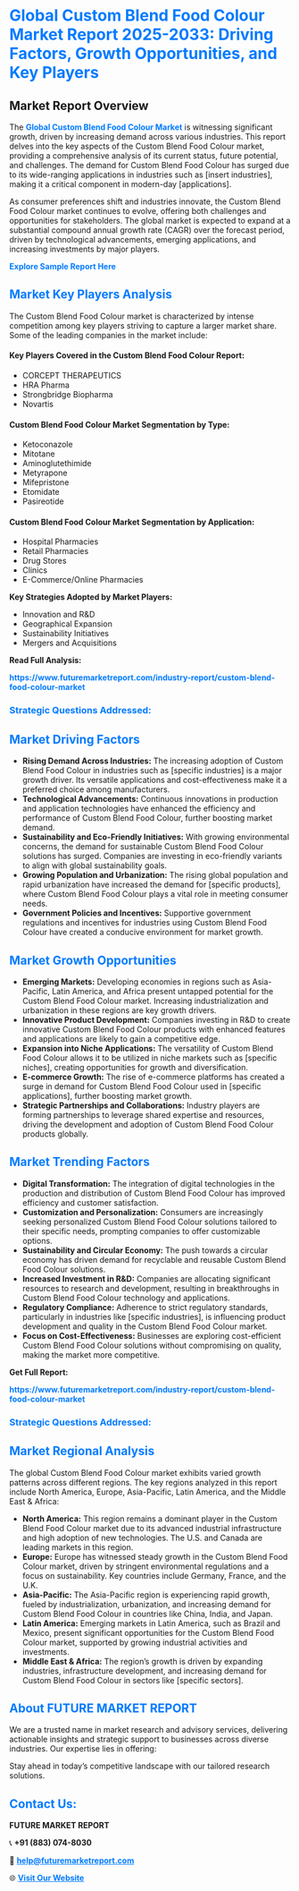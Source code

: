 <h1 style="color: #007BFF;">Global Custom Blend Food Colour Market Report 2025-2033: Driving Factors, Growth Opportunities, and Key Players</h1>

<section id="overview">
<h2>Market Report Overview</h2>
<p>The <a href="https://www.futuremarketreport.com/industry-report/custom-blend-food-colour-market" style="color: #007BFF; text-decoration: none;"><strong>Global Custom Blend Food Colour Market</strong></a> is witnessing significant growth, driven by increasing demand across various industries. This report delves into the key aspects of the Custom Blend Food Colour market, providing a comprehensive analysis of its current status, future potential, and challenges. The demand for Custom Blend Food Colour has surged due to its wide-ranging applications in industries such as [insert industries], making it a critical component in modern-day [applications].</p>
<p>As consumer preferences shift and industries innovate, the Custom Blend Food Colour market continues to evolve, offering both challenges and opportunities for stakeholders. The global market is expected to expand at a substantial compound annual growth rate (CAGR) over the forecast period, driven by technological advancements, emerging applications, and increasing investments by major players.</p>
</section>

<section id="overview">
<p><a href="https://www.futuremarketreport.com/request-sample/reportId=34338" style="color: #007BFF; text-decoration: none;"><strong>Explore Sample Report Here</strong></a></p>
</section>

<section id="key-players">
<h2 style="color: #007BFF;">Market Key Players Analysis</h2>
<p>The Custom Blend Food Colour market is characterized by intense competition among key players striving to capture a larger market share. Some of the leading companies in the market include:</p>
<h4>Key Players Covered in the Custom Blend Food Colour Report:</h4>
<ul><li>CORCEPT THERAPEUTICS</li><li>HRA Pharma</li><li>Strongbridge Biopharma</li><li>Novartis</li></ul>
<h4>Custom Blend Food Colour Market Segmentation by Type:</h4>
<ul><li>Ketoconazole</li><li>Mitotane</li><li>Aminoglutethimide</li><li>Metyrapone</li><li>Mifepristone</li><li>Etomidate</li><li>Pasireotide</li></ul>

<h4>Custom Blend Food Colour Market Segmentation by Application:</h4>
<ul><li>Hospital Pharmacies</li><li>Retail Pharmacies</li><li>Drug Stores</li><li>Clinics</li><li>E-Commerce/Online Pharmacies</li></ul>
<p><strong>Key Strategies Adopted by Market Players:</strong></p>
<ul>
<li>Innovation and R&D</li>
<li>Geographical Expansion</li>
<li>Sustainability Initiatives</li>
<li>Mergers and Acquisitions</li>
</ul>
</section>

<section>
<p><strong>Read Full Analysis: </strong></p><a href="https://www.futuremarketreport.com/industry-report/custom-blend-food-colour-market" style="color: #007BFF; text-decoration: none;"><strong>https://www.futuremarketreport.com/industry-report/custom-blend-food-colour-market</strong></a>
<h3 style="color: #007BFF;">Strategic Questions Addressed:</h3>
</section>

<section id="driving-factors">
<h2 style="color: #007BFF;">Market Driving Factors</h2>
<ul>
<li><strong>Rising Demand Across Industries:</strong> The increasing adoption of Custom Blend Food Colour in industries such as [specific industries] is a major growth driver. Its versatile applications and cost-effectiveness make it a preferred choice among manufacturers.</li>
<li><strong>Technological Advancements:</strong> Continuous innovations in production and application technologies have enhanced the efficiency and performance of Custom Blend Food Colour, further boosting market demand.</li>
<li><strong>Sustainability and Eco-Friendly Initiatives:</strong> With growing environmental concerns, the demand for sustainable Custom Blend Food Colour solutions has surged. Companies are investing in eco-friendly variants to align with global sustainability goals.</li>
<li><strong>Growing Population and Urbanization:</strong> The rising global population and rapid urbanization have increased the demand for [specific products], where Custom Blend Food Colour plays a vital role in meeting consumer needs.</li>
<li><strong>Government Policies and Incentives:</strong> Supportive government regulations and incentives for industries using Custom Blend Food Colour have created a conducive environment for market growth.</li>
</ul>
</section>

<section id="growth-opportunities">
<h2 style="color: #007BFF;">Market Growth Opportunities</h2>
<ul>
<li><strong>Emerging Markets:</strong> Developing economies in regions such as Asia-Pacific, Latin America, and Africa present untapped potential for the Custom Blend Food Colour market. Increasing industrialization and urbanization in these regions are key growth drivers.</li>
<li><strong>Innovative Product Development:</strong> Companies investing in R&D to create innovative Custom Blend Food Colour products with enhanced features and applications are likely to gain a competitive edge.</li>
<li><strong>Expansion into Niche Applications:</strong> The versatility of Custom Blend Food Colour allows it to be utilized in niche markets such as [specific niches], creating opportunities for growth and diversification.</li>
<li><strong>E-commerce Growth:</strong> The rise of e-commerce platforms has created a surge in demand for Custom Blend Food Colour used in [specific applications], further boosting market growth.</li>
<li><strong>Strategic Partnerships and Collaborations:</strong> Industry players are forming partnerships to leverage shared expertise and resources, driving the development and adoption of Custom Blend Food Colour products globally.</li>
</ul>
</section>

<section id="trending-factors">
<h2 style="color: #007BFF;">Market Trending Factors</h2>
<ul>
<li><strong>Digital Transformation:</strong> The integration of digital technologies in the production and distribution of Custom Blend Food Colour has improved efficiency and customer satisfaction.</li>
<li><strong>Customization and Personalization:</strong> Consumers are increasingly seeking personalized Custom Blend Food Colour solutions tailored to their specific needs, prompting companies to offer customizable options.</li>
<li><strong>Sustainability and Circular Economy:</strong> The push towards a circular economy has driven demand for recyclable and reusable Custom Blend Food Colour solutions.</li>
<li><strong>Increased Investment in R&D:</strong> Companies are allocating significant resources to research and development, resulting in breakthroughs in Custom Blend Food Colour technology and applications.</li>
<li><strong>Regulatory Compliance:</strong> Adherence to strict regulatory standards, particularly in industries like [specific industries], is influencing product development and quality in the Custom Blend Food Colour market.</li>
<li><strong>Focus on Cost-Effectiveness:</strong> Businesses are exploring cost-efficient Custom Blend Food Colour solutions without compromising on quality, making the market more competitive.</li>
</ul>
</section>

<section>
<p><strong>Get Full Report: </strong></p><a href="https://www.futuremarketreport.com/industry-report/custom-blend-food-colour-market" style="color: #007BFF; text-decoration: none;"><strong>https://www.futuremarketreport.com/industry-report/custom-blend-food-colour-market</strong></a>
<h3 style="color: #007BFF;">Strategic Questions Addressed:</h3>
</section>


<section id="regional-analysis">
<h2 style="color: #007BFF;">Market Regional Analysis</h2>
<p>The global Custom Blend Food Colour market exhibits varied growth patterns across different regions. The key regions analyzed in this report include North America, Europe, Asia-Pacific, Latin America, and the Middle East & Africa:</p>
<ul>
<li><strong>North America:</strong> This region remains a dominant player in the Custom Blend Food Colour market due to its advanced industrial infrastructure and high adoption of new technologies. The U.S. and Canada are leading markets in this region.</li>
<li><strong>Europe:</strong> Europe has witnessed steady growth in the Custom Blend Food Colour market, driven by stringent environmental regulations and a focus on sustainability. Key countries include Germany, France, and the U.K.</li>
<li><strong>Asia-Pacific:</strong> The Asia-Pacific region is experiencing rapid growth, fueled by industrialization, urbanization, and increasing demand for Custom Blend Food Colour in countries like China, India, and Japan.</li>
<li><strong>Latin America:</strong> Emerging markets in Latin America, such as Brazil and Mexico, present significant opportunities for the Custom Blend Food Colour market, supported by growing industrial activities and investments.</li>
<li><strong>Middle East & Africa:</strong> The region’s growth is driven by expanding industries, infrastructure development, and increasing demand for Custom Blend Food Colour in sectors like [specific sectors].</li>
</ul>
</section>

<footer>
<h2 style="color: #007BFF;">About FUTURE MARKET REPORT</h2>
<p>We are a trusted name in market research and advisory services, delivering actionable insights and strategic support to businesses across diverse industries. Our expertise lies in offering:</p>

<p>Stay ahead in today’s competitive landscape with our tailored research solutions.</p>

<h2 style="color: #007BFF;">Contact Us:</h2>
<p><strong>FUTURE MARKET REPORT</strong></p>
<p>📞 <strong>+91 (883) 074-8030</strong></p>
<p>📧 <strong><a href="mailto:help@futuremarketreport.com" style="color: #007BFF;">help@futuremarketreport.com</a></strong></p>
<p>🌐 <strong><a href="https://www.futuremarketreport.com/" style="color: #007BFF;">Visit Our Website</a></strong></p>
</footer>